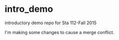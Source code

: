 # intro_demo
introductory demo repo for Sta 112-Fall 2015


I'm making some changes to cause a merge conflict.

